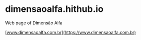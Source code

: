 # dimensaoalfa.hithub.io
Web page of Dimensão Alfa

[www.dimensaoalfa.com.br](https://www.dimensaoalfa.com.br)
